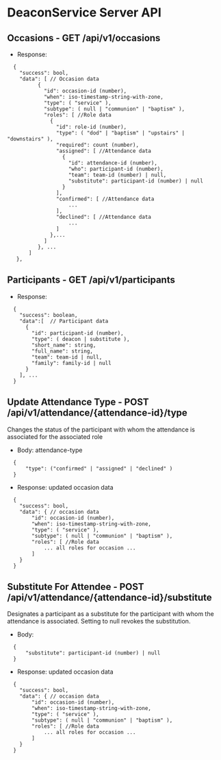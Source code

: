 # DeaconService Server API

## Occasions - GET /api/v1/occasions

* Response:

```
  {
    "success": bool,
    "data": [ // Occasion data
          {
            "id": occasion-id (number),
            "when": iso-timestamp-string-with-zone, 
            "type": ( "service" ),
            "subtype": ( null | "communion" | "baptism" ),
            "roles": [ //Role data
              {
                "id": role-id (number),
                "type": ( "dod" | "baptism" | "upstairs" | "downstairs" ),
                "required": count (number),
                "assigned": [ //Attendance data
                  {
                    "id": attendance-id (number),
                    "who": participant-id (number),
                    "team": team-id (number) | null,
                    "substitute": participant-id (number) | null
                  }
                ],
                "confirmed": [ //Attendance data
                    ...
                ],
                "declined": [ //Attendance data
                    ...
                ]
              },...
            ]
          }, ...
       ]
   },
```

## Participants - GET /api/v1/participants

* Response:

```
  {
    "success": boolean,
    "data":[  // Participant data
      {
        "id": participant-id (number),
        "type": ( deacon | substitute ),
        "short_name": string,
        "full_name": string,
        "team": team-id | null,
        "family": family-id | null
      }
    ], ...
  }
```

## Update Attendance Type - POST /api/v1/attendance/{attendance-id}/type

Changes the status of the participant with whom the attendance is associated for the associated role

* Body: attendance-type

```
  { 
      "type": ("confirmed" | "assigned" | "declined" )
  }
```

* Response: updated occasion data

```
  {
    "success": bool,
    "data": { // occasion data
        "id": occasion-id (number),
        "when": iso-timestamp-string-with-zone, 
        "type": ( "service" ),
        "subtype": ( null | "communion" | "baptism" ),
        "roles": [ //Role data
            ... all roles for occasion ...
        ]
    }
  }
```

## Substitute For Attendee - POST /api/v1/attendance/{attendance-id}/substitute

Designates a participant as a substitute for the participant with whom the attendance is associated. Setting to null revokes the substitution.

* Body: 
```
  { 
      "substitute": participant-id (number) | null
  }
```

* Response: updated occasion data

```
  {
    "success": bool,
    "data": { // occasion data
        "id": occasion-id (number),
        "when": iso-timestamp-string-with-zone, 
        "type": ( "service" ),
        "subtype": ( null | "communion" | "baptism" ),
        "roles": [ //Role data
            ... all roles for occasion ...
        ]
    }
  }
```
